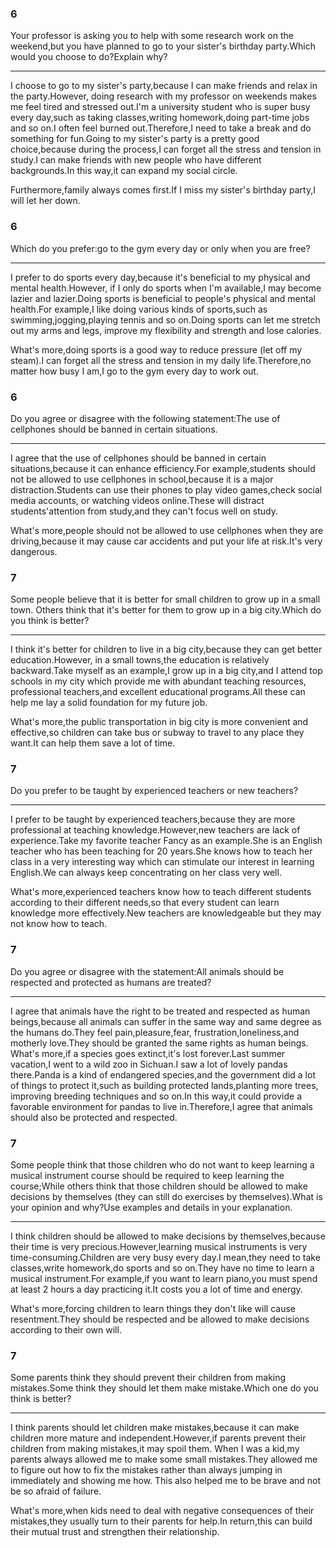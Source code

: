 ### 6

Your professor is asking you to help with some research work on the weekend,but you have planned to go to your sister's birthday party.Which would you choose to do?Explain why?

---

I choose to go to my sister's party,because I can make friends and relax in the party.However, doing research with my professor on weekends makes me feel tired and stressed out.I'm a university student who is super busy every day,such as taking classes,writing homework,doing part-time jobs and so on.I often feel burned out.Therefore,I need to take a break and do something for fun.Going to my sister's party is a pretty good choice,because during the process,I can forget all the stress and tension in study.I can make friends with new people who have different backgrounds.In this way,it can expand my social circle.

Furthermore,family always comes first.If I miss my sister's birthday party,I will let her down.

### 6

Which do you prefer:go to the gym every day or only when you are free?

---

I prefer to do sports every day,because it's beneficial to my physical and mental health.However, if I only do sports when I'm available,I may become lazier and lazier.Doing sports is beneficial to people's physical and mental health.For example,I like doing various kinds of sports,such as swimming,jogging,playing tennis and so on.Doing sports can let me stretch out my arms and legs, improve my flexibility and strength and lose calories.

What's more,doing sports is a good way to reduce pressure (let off my steam).I can forget all the stress and tension in my daily life.Therefore,no matter how busy I am,I go to the gym every day to work out.

### 6

Do you agree or disagree with the following statement:The use of cellphones should be banned in certain situations.

---

I agree that the use of cellphones should be banned in certain situations,because it can enhance efficiency.For example,students should not be allowed to use cellphones in school,because it is a major distraction.Students can use their phones to play video games,check social media accounts, or watching videos online.These will distract students'attention from study,and they can't focus well on study.

What's more,people should not be allowed to use cellphones when they are driving,because it may cause car accidents and put your life at risk.It's very dangerous.

### 7

Some people believe that it is better for small children to grow up in a small town. Others think that it's better for them to grow up in a big city.Which do you think is better?

---

I think it's better for children to live in a big city,because they can get better education.However, in a small towns,the education is relatively backward.Take myself as an example,I grow up in a big city,and I attend top schools in my city which provide me with abundant teaching resources, professional teachers,and excellent educational programs.All these can help me lay a solid foundation for my future job.

What's more,the public transportation in big city is more convenient and effective,so children can take bus or subway to travel to any place they want.It can help them save a lot of time.

### 7

Do you prefer to be taught by experienced teachers or new teachers?

---

I prefer to be taught by experienced teachers,because they are more professional at teaching knowledge.However,new teachers are lack of experience.Take my favorite teacher Fancy as an example.She is an English teacher who has been teaching for 20 years.She knows how to teach her class in a very interesting way which can stimulate our interest in learning English.We can always keep concentrating on her class very well.

What's more,experienced teachers know how to teach different students according to their different needs,so that every student can learn knowledge more effectively.New teachers are knowledgeable but they may not know how to teach.

### 7

Do you agree or disagree with the statement:All animals should be respected and protected as humans are treated?

---

I agree that animals have the right to be treated and respected as human beings,because all animals can suffer in the same way and same degree as the humans do.They feel pain,pleasure,fear, frustration,loneliness,and motherly love.They should be granted the same rights as human beings. What's more,if a species goes extinct,it's lost forever.Last summer vacation,I went to a wild zoo in Sichuan.I saw a lot of lovely pandas there.Panda is a kind of endangered species,and the government did a lot of things to protect it,such as building protected lands,planting more trees, improving breeding techniques and so on.In this way,it could provide a favorable environment for pandas to live in.Therefore,I agree that animals should also be protected and respected.

### 7

Some people think that those children who do not want to keep learning a musical instrument course should be required to keep learning the course;While others think that those children should be allowed to make decisions by themselves (they can still do exercises by themselves).What is your opinion and why?Use examples and details in your explanation.

---

I think children should be allowed to make decisions by themselves,because their time is very precious.However,learning musical instruments is very time-consuming.Children are very busy every day.I mean,they need to take classes,write homework,do sports and so on.They have no time to learn a musical instrument.For example,if you want to learn piano,you must spend at least 2 hours a day practicing it.It costs you a lot of time and energy.

What's more,forcing children to learn things they don't like will cause resentment.They should be respected and be allowed to make decisions according to their own will.

### 7

Some parents think they should prevent their children from making mistakes.Some think they should let them make mistake.Which one do you think is better?

---

I think parents should let children make mistakes,because it can make children more mature and independent.However,if parents prevent their children from making mistakes,it may spoil them. When I was a kid,my parents always allowed me to make some small mistakes.They allowed me to figure out how to fix the mistakes rather than always jumping in immediately and showing me how. This also helped me to be brave and not be so afraid of failure.

What's more,when kids need to deal with negative consequences of their mistakes,they usually turn to their parents for help.In return,this can build their mutual trust and strengthen their relationship.
